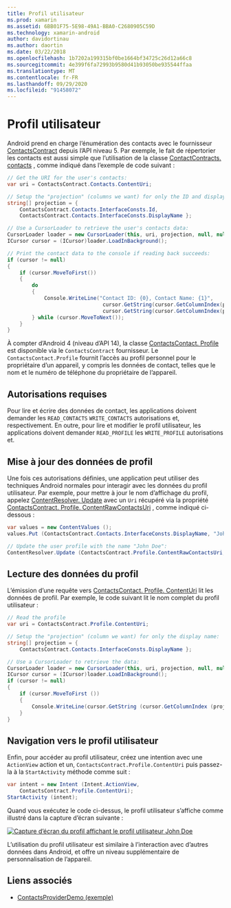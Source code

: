 ```yaml
---
title: Profil utilisateur
ms.prod: xamarin
ms.assetid: 6BB01F75-5E98-49A1-BBA0-C2680905C59D
ms.technology: xamarin-android
author: davidortinau
ms.author: daortin
ms.date: 03/22/2018
ms.openlocfilehash: 1b7202a199315bf0be1664bf34725c26d12a66c8
ms.sourcegitcommit: 4e399f6fa72993b9580d41b93050be935544ffaa
ms.translationtype: MT
ms.contentlocale: fr-FR
ms.lasthandoff: 09/29/2020
ms.locfileid: "91458072"
---
```

# <a name="user-profile"></a>Profil utilisateur

Android prend en charge l’énumération des contacts avec le fournisseur [ContactsContract](xref:Android.Provider.ContactsContract) depuis l’API niveau 5. Par exemple, le fait de répertorier les contacts est aussi simple que l’utilisation de la classe [ContactContracts. contacts](xref:Android.Provider.ContactsContract.Contacts) , comme indiqué dans l’exemple de code suivant :

```csharp
// Get the URI for the user's contacts:
var uri = ContactsContract.Contacts.ContentUri;

// Setup the "projection" (columns we want) for only the ID and display name:
string[] projection = {
    ContactsContract.Contacts.InterfaceConsts.Id,
    ContactsContract.Contacts.InterfaceConsts.DisplayName };

// Use a CursorLoader to retrieve the user's contacts data:
CursorLoader loader = new CursorLoader(this, uri, projection, null, null, null);
ICursor cursor = (ICursor)loader.LoadInBackground();

// Print the contact data to the console if reading back succeeds:
if (cursor != null)
{
    if (cursor.MoveToFirst())
    {
        do
        {
            Console.WriteLine("Contact ID: {0}, Contact Name: {1}",
                               cursor.GetString(cursor.GetColumnIndex(projection[0])),
                               cursor.GetString(cursor.GetColumnIndex(projection[1])));
        } while (cursor.MoveToNext());
    }
}
```

À compter d’Android 4 (niveau d’API 14), la classe [ContactsContact. Profile](xref:Android.Provider.ContactsContract.Profile) est disponible via le `ContactsContract` fournisseur. Le `ContactsContact.Profile` fournit l’accès au profil personnel pour le propriétaire d’un appareil, y compris les données de contact, telles que le nom et le numéro de téléphone du propriétaire de l’appareil.

## <a name="required-permissions"></a>Autorisations requises

Pour lire et écrire des données de contact, les applications doivent demander les `READ_CONTACTS` `WRITE_CONTACTS` autorisations et, respectivement.
En outre, pour lire et modifier le profil utilisateur, les applications doivent demander `READ_PROFILE` les `WRITE_PROFILE` autorisations et.

## <a name="updating-profile-data"></a>Mise à jour des données de profil

Une fois ces autorisations définies, une application peut utiliser des techniques Android normales pour interagir avec les données du profil utilisateur. Par exemple, pour mettre à jour le nom d’affichage du profil, appelez [ContentResolver. Update](xref:Android.Content.ContentResolver.Update*) avec un `Uri` récupéré via la propriété [ContactsContract. Profile. ContentRawContactsUri](xref:Android.Provider.ContactsContract.Profile.ContentRawContactsUri) , comme indiqué ci-dessous :

```csharp
var values = new ContentValues ();
values.Put (ContactsContract.Contacts.InterfaceConsts.DisplayName, "John Doe");

// Update the user profile with the name "John Doe":
ContentResolver.Update (ContactsContract.Profile.ContentRawContactsUri, values, null, null);
```

## <a name="reading-profile-data"></a>Lecture des données du profil

L’émission d’une requête vers [ContactsContact. Profile. ContentUri](xref:Android.Provider.ContactsContract.Profile.ContentUri) lit les données de profil. Par exemple, le code suivant lit le nom complet du profil utilisateur :

```csharp
// Read the profile
var uri = ContactsContract.Profile.ContentUri;

// Setup the "projection" (column we want) for only the display name:
string[] projection = {
    ContactsContract.Contacts.InterfaceConsts.DisplayName };

// Use a CursorLoader to retrieve the data:
CursorLoader loader = new CursorLoader(this, uri, projection, null, null, null);
ICursor cursor = (ICursor)loader.LoadInBackground();
if (cursor != null)
{
    if (cursor.MoveToFirst ())
    {
        Console.WriteLine(cursor.GetString (cursor.GetColumnIndex (projection [0])));
    }
}
```

## <a name="navigating-to-the-user-profile"></a>Navigation vers le profil utilisateur

Enfin, pour accéder au profil utilisateur, créez une intention avec une `ActionView` action et un, `ContactsContract.Profile.ContentUri` puis passez-la à la `StartActivity` méthode comme suit :

```csharp
var intent = new Intent (Intent.ActionView,
    ContactsContract.Profile.ContentUri);
StartActivity (intent);
```

Quand vous exécutez le code ci-dessus, le profil utilisateur s’affiche comme illustré dans la capture d’écran suivante :

[![Capture d’écran du profil affichant le profil utilisateur John Doe](user-profile-images/01-profile-screen-sml.png)](user-profile-images/01-profile-screen.png#lightbox)

L’utilisation du profil utilisateur est similaire à l’interaction avec d’autres données dans Android, et offre un niveau supplémentaire de personnalisation de l’appareil.

## <a name="related-links"></a>Liens associés

- [ContactsProviderDemo (exemple)](/samples/xamarin/monodroid-samples/contactsproviderdemo)